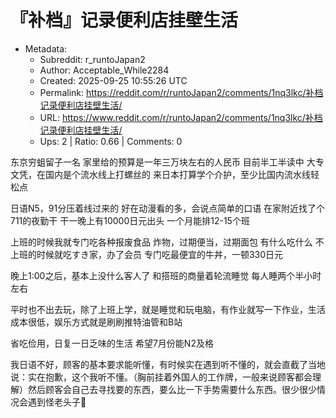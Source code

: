 # 『补档』记录便利店挂壁生活

- Metadata:
  - Subreddit: r_runtoJapan2
  - Author: Acceptable_While2284
  - Created: 2025-09-25 10:55:26 UTC
  - Permalink: https://reddit.com/r/runtoJapan2/comments/1nq3lkc/补档记录便利店挂壁生活/
  - URL: https://www.reddit.com/r/runtoJapan2/comments/1nq3lkc/补档记录便利店挂壁生活/
  - Ups: 2 | Ratio: 0.66 | Comments: 0


东京穷蛆留子一名 家里给的预算是一年三万块左右的人民币 目前半工半读中
大专文凭，在国内是个流水线上打螺丝的
来日本打算学个介护，至少比国内流水线轻松点

日语N5，91分压着线过来的 好在动漫看的多，会说点简单的口语
在家附近找了个711的夜勤干 干一晚上有10000日元出头 一个月能排12-15个班

上班的时候我就专门吃各种报废食品 炸物，过期便当，过期面包 有什么吃什么
不上班的时候就吃すき家，办了会员 专门吃最便宜的牛丼，一顿330日元

晚上1:00之后，基本上没什么客人了 和搭班的商量着轮流睡觉
每人睡两个半小时左右

平时也不出去玩，除了上班上学，就是睡觉和玩电脑，有作业就写一下作业，生活成本很低，娱乐方式就是刷刷推特油管和B站

省吃俭用，日复一日乏味的生活 希望7月份能N2及格

我日语不好，顾客的基本要求能听懂，有时候实在遇到听不懂的，就会直截了当地说：实在抱歉，这个我听不懂。（胸前挂着外国人的工作牌，一般来说顾客都会理解）然后顾客会自己去寻找要的东西，要么比一下手势需要什么东西。很少很少情况会遇到怪老头子👴


